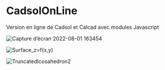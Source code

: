 
# CadsolOnLine
Version en ligne de Cadsol et Calcad
avec modules Javascript

![Capture d’écran 2022-08-01 163454](https://user-images.githubusercontent.com/24637950/233867919-a5abe756-8837-4f34-bd7f-77bcbfb89575.jpg)

![Surface_z=f(x,y)](https://user-images.githubusercontent.com/24637950/233867594-d15e9dbb-15f0-4553-9edd-30020c25feb0.jpg)

![TruncatedIcosahedron2](https://github.com/cadsol/COLMod/assets/24637950/28377340-be78-4108-aa93-b971c44a1905)
